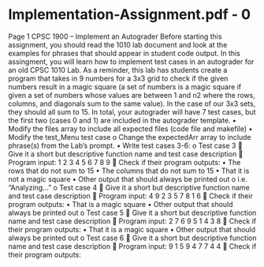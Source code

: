# Implementation-Assignment.pdf - 0

Page 1
CPSC 1900 – Implement an Autograder
Before starting this assignment, you should read the 1010 lab document and look at the
examples for phrases that should appear in student code output.
In this assingment, you will learn how to implement test cases in an autograder for an old 
CPSC 1010 Lab. As a reminder, this lab has students create a program that takes in 9 numbers 
for a 3x3 grid to check if the given numbers result in a magic square (a set of numbers is a 
magic square if given a set of numbers whose values are between 1 and n2 where the rows, 
columns, and diagonals sum to the same value). In the case of our 3x3 sets, they should all sum 
to 15. 
In total, your autograder will have 7 test cases, but the first two (cases 0 and 1) are included in 
the autograder template. 
• Modify the files array to include all expected files (code file and makefile)
• Modify the test_Menu test case
o Change the expectedArr array to include phrase(s) from the Lab’s prompt.
• Write test cases 3-6:
o Test case 3
 Give it a short but descriptive function name and test case description
 Program input: 1 2 3 4 5 6 7 8 9
 Check if their program outputs:
• The rows that do not sum to 15
• The columns that do not sum to 15
• That it is not a magic square
• Other output that should always be printed out
o i.e. “Analyzing…”
o Test case 4
 Give it a short but descriptive function name and test case description
 Program input: 4 9 2 3 5 7 8 1 6
 Check if their program outputs:
• That is a magic square
• Other output that should always be printed out
o Test case 5
 Give it a short but descriptive function name and test case description
 Program input: 2 7 6 9 5 1 4 3 8
 Check if their program outputs:
• That it is a magic square
• Other output that should always be printed out
o Test case 6
 Give it a short but descriptive function name and test case description
 Program input: 9 1 5 9 4 7 7 4 4
 Check if their program outputs: